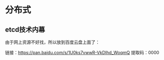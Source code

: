 # 分布式

## etcd技术内幕

由于网上资源不好找，所以放到百度云盘上面了：

链接：https://pan.baidu.com/s/1U0ks7vwwR-VkDIhd_WoqmQ 
提取码：0000 
